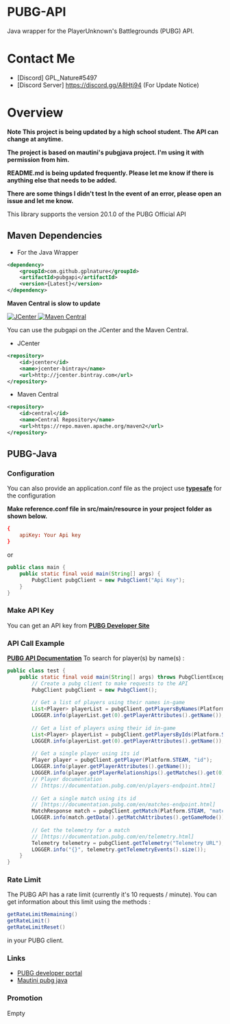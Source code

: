 # PUBG-API
Java wrapper for the PlayerUnknown's Battlegrounds (PUBG) API.

# Contact Me
- [Discord] GPL_Nature#5497
- [Discord Server] https://discord.gg/A8Htj94  (For Update Notice)

# Overview
**Note This project is being updated by a high school student. The API can change at anytime.**

**The project is based on mautini's pubgjava project. I'm using it with permission from him.**

**README.md is being updated frequently. Please let me know if there is anything else that needs to be added.**

**There are some things I didn't test In the event of an error, please open an issue and let me know.**

This library supports the version 20.1.0 of the PUBG Official API

## Maven Dependencies

- For the Java Wrapper
```xml
<dependency>
    <groupId>com.github.gplnature</groupId>
    <artifactId>pubgapi</artifactId>
    <version>{Latest}</version>
</dependency>
```

**Maven Central is slow to update**

[ ![JCenter](https://api.bintray.com/packages/gplnature/java-wrappers/pubgapi/images/download.svg) ](https://bintray.com/gplnature/java-wrappers/pubgapi/_latestVersion)
[![Maven Central](https://img.shields.io/maven-central/v/com.github.gplnature/pubgapi.svg?label=Maven%20Central)](https://search.maven.org/search?q=g:%22com.github.gplnature%22%20AND%20a:%22pubgapi%22)

You can use the pubgapi on the JCenter and the Maven Central.

- JCenter
```xml
<repository>
    <id>jcenter</id>
    <name>jcenter-bintray</name>
    <url>http://jcenter.bintray.com</url>
</repository>
```
- Maven Central 
```xml
<repository>
    <id>central</id>
    <name>Central Repository</name>
    <url>https://repo.maven.apache.org/maven2</url>
</repository>
```

## PUBG-Java

### Configuration
You can also provide an application.conf file as the project use **[typesafe](https://github.com/lightbend/config)** for the configuration

**Make reference.conf file in src/main/resource in your project folder as shown below.**
```conf
{
    apiKey: Your Api key
}
```

or
```java
public class main {
    public static final void main(String[] args) {
        PubgClient pubgClient = new PubgClient("Api Key");
    }
}
```
### Make API Key
You can get an API key from **[PUBG Developer Site](https://developer.playbattlegrounds.com/)**


### API Call Example
**[PUBG API Documentation](https://documentation.pubg.com/en/introduction.html)**
To search for player(s) by name(s) :
```java
public class test {
    public static final void main(String[] args) throws PubgClientException {
        // Create a pubg client to make requests to the API
        PubgClient pubgClient = new PubgClient();
    
        // Get a list of players using their names in-game
        List<Player> playerList = pubgClient.getPlayersByNames(Platform.STEAM, "name", "name2");
        LOGGER.info(playerList.get(0).getPlayerAttributes().getName());
    
        // Get a list of players using their id in-game
        List<Player> playerList = pubgClient.getPlayersByIds(Platform.STEAM, "id", "id2");
        LOGGER.info(playerList.get(0).getPlayerAttributes().getName());
    
        // Get a single player using its id
        Player player = pubgClient.getPlayer(Platform.STEAM, "id");
        LOGGER.info(player.getPlayerAttributes().getName());
        LOGGER.info(player.getPlayerRelationships().getMatches().get(0).getId());
        // Player documentation
        // [https://documentation.pubg.com/en/players-endpoint.html]
    
        // Get a single match using its id
        // [https://documentation.pubg.com/en/matches-endpoint.html]
        MatchResponse match = pubgClient.getMatch(Platform.STEAM, "matchid");
        LOGGER.info(match.getData().getMatchAttributes().getGameMode());
    
        // Get the telemetry for a match
        // [https://documentation.pubg.com/en/telemetry.html]
        Telemetry telemetry = pubgClient.getTelemetry("Telemetry URL");
        LOGGER.info("{}", telemetry.getTelemetryEvents().size());
    }
}
```

### Rate Limit
The PUBG API has a rate limit (currently it's 10 requests / minute). You can get information about this limit using the methods :
```java
getRateLimitRemaining()
getRateLimit()
getRateLimitReset()
```
in your PUBG client.

### Links
- [PUBG developer portal](https://developer.playbattlegrounds.com/)
- [Mautini pubg java](https://github.com/mautini/pubgjava)

### Promotion
Empty
